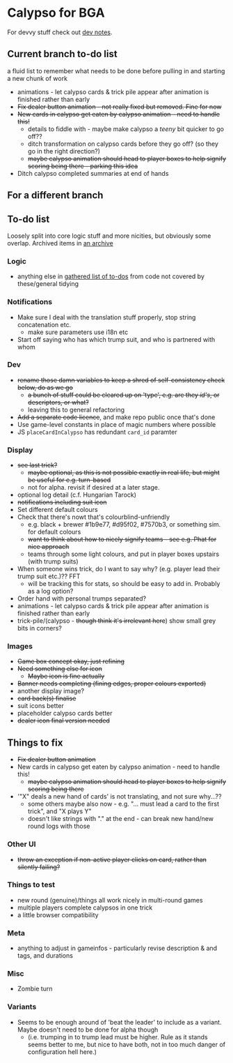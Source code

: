 # Calypso for BGA

For devvy stuff check out [dev notes](misc/dev.md).

## Current branch to-do list

a fluid list to remember what needs to be done before pulling in and starting a new chunk of work

* animations - let calypso cards & trick pile appear after animation is finished rather than early
* ~~Fix dealer button animation - not really fixed but removed. Fine for now~~
* ~~New cards in calypso get eaten by calypso animation - need to handle this!~~
  * details to fiddle with - maybe make calypso a _teeny_ bit quicker to go off??
  * ditch transformation on calypso cards before they go off? (so they go in the right direction?)
  * ~~maybe calypso animation should head to player boxes to help signify scoring being there - parking this idea~~
* Ditch calypso completed summaries at end of hands

## For a different branch

## To-do list

Loosely split into core logic stuff and more nicities, but obviously some overlap. Archived items in [an archive](misc/archive.md)

### Logic

* anything else in [gathered list of to-dos](misc/todo_list) from code not covered by these/general tidying

### Notifications

* Make sure I deal with the translation stuff properly, stop string concatenation etc.
  * make sure parameters use i18n etc
* Start off saying who has which trump suit, and who is partnered with whom

### Dev

* ~~rename those damn variables to keep a shred of self-consistency check below, do as we go~~
  *  ~~a bunch of stuff could be cleared up on 'type', e.g. are they _id's_, or descriptors, or what?~~
  * leaving this to general refactoring
* ~~Add a separate code licence~~, and make repo public once that's done
* Use game-level constants in place of magic numbers where possible
* JS `placeCardInCalypso` has redundant `card_id` paramter

### Display

* ~~see last trick?~~
  * ~~maybe optional, as this is not possible exactly in real life, but might be useful for e.g. turn-based~~
  * not for alpha. revisit if desired at a later stage.
* optional log detail (c.f. Hungarian Tarock)
* ~~notifications including suit icon~~
* Set different default colours
* Check that there's nowt that's colourblind-unfriendly
  * e.g. black + brewer #1b9e77, #d95f02, #7570b3, or something sim. for default colours
  * ~~want to think about how to nicely signify teams - see e.g. Phat for nice approach~~
  * teams through some light colours, and put in player boxes upstairs (with trump suits)
* When someone wins trick, do I want to say why? (e.g. player lead their trump suit etc.)?? FFT
  * will be tracking this for stats, so should be easy to add in. Probably as a log option?
* Order hand with personal trumps separated?
* animations - let calypso cards & trick pile appear after animation is finished rather than early
* trick-pile/(calypso - ~~though think it's irrelevant here~~) show small grey bits in corners?

### Images

* ~~Game box concept okay, just refining~~
* ~~Need something else for icon~~
  * ~~Maybe icon is fine actually~~
* ~~Banner needs completing (fining edges, proper colours exported)~~
* another display image?
* ~~card back(s) finalise~~
* suit icons better
* placeholder calypso cards better
* ~~dealer icon final version needed~~

## Things to fix

* ~~Fix dealer button animation~~
* New cards in calypso get eaten by calypso animation - need to handle this!
  * ~~maybe calypso animation should head to player boxes to help signify scoring being there~~
* '"X" deals a new hand of cards' is not translating, and not sure why...??
  * some others maybe also now - e.g. "... must lead a card to the first trick", and "X plays Y"
  * doesn't like strings with "." at the end - can break new hand/new round logs with those

### Other UI

* ~~throw an exception if non-active player clicks on card, rather than silently failing?~~

### Things to test

* new round (genuine)/things all work nicely in multi-round games
* multiple players complete calypsos in one trick
* a little browser compatibility

### Meta

* anything to adjust in gameinfos - particularly revise description & and tags, and durations

### Misc

* Zombie turn

### Variants

* Seems to be enough around of 'beat the leader' to include as a variant. Maybe doesn't need to be done for alpha though
  * (i.e. trumping in to trump lead must be higher. Rule as it stands seems better to me, but nice to have both, not in too much danger of configuration hell here.)
